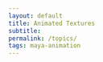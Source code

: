 ```yaml
---
layout: default
title: Animated Textures
subtitle:
permalink: /topics/
tags: maya-animation
---
```

